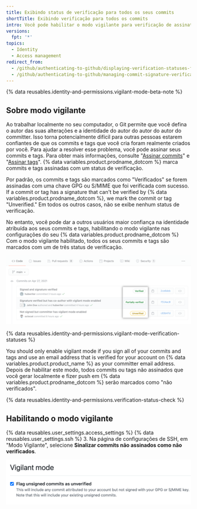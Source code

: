 ```yaml
---
title: Exibindo status de verificação para todos os seus commits
shortTitle: Exibindo verificação para todos os commits
intro: Você pode habilitar o modo vigilante para verificação de assinatura de commit para marcar todos os seus commits e tags com um status de verificação de assinatura.
versions:
  fpt: '*'
topics:
  - Identity
  - Access management
redirect_from:
  - /github/authenticating-to-github/displaying-verification-statuses-for-all-of-your-commits
  - /github/authenticating-to-github/managing-commit-signature-verification/displaying-verification-statuses-for-all-of-your-commits
---
```


{% data reusables.identity-and-permissions.vigilant-mode-beta-note %}

## Sobre modo vigilante

Ao trabalhar localmente no seu computador, o Git permite que você defina o autor das suas alterações e a identidade do autor do autor do autor do committer. Isso torna potencialmente difícil para outras pessoas estarem confiantes de que os commits e tags que você cria foram realmente criados por você. Para ajudar a resolver esse problema, você pode assinar seus commits e tags. Para obter mais informações, consulte "[Assinar commits](/github/authenticating-to-github/signing-commits)" e "[Assinar tags](/github/authenticating-to-github/signing-tags)". {% data variables.product.prodname_dotcom %} marca commits e tags assinadas com um status de verificação.

Por padrão, os commits e tags são marcados como "Verificados" se forem assinadas com uma chave GPG ou S/MIME que foi verificada com sucesso. If a commit or tag has a signature that can't be verified by {% data variables.product.prodname_dotcom %}, we mark the commit or tag "Unverified." Em todos os outros casos, não se exibe nenhum status de verificação.

No entanto, você pode dar a outros usuários maior confiança na identidade atribuída aos seus commits e tags, habilitando o modo vigilante nas configurações do seu {% data variables.product.prodname_dotcom %} Com o modo vigilante habilitado, todos os seus commits e tags são marcados com um de três status de verificação.

![Status de verificação de assinatura](/assets/images/help/commits/signature-verification-statuses.png)

{% data reusables.identity-and-permissions.vigilant-mode-verification-statuses %}

You should only enable vigilant mode if you sign all of your commits and tags and use an email address that is verified for your account on {% data variables.product.product_name %} as your committer email address. Depois de habilitar este modo, todos commits ou tags não assinados que você gerar localmente e fizer push em {% data variables.product.prodname_dotcom %} serão marcados como "não verificados".

{% data reusables.identity-and-permissions.verification-status-check %}

## Habilitando o modo vigilante

{% data reusables.user_settings.access_settings %}
{% data reusables.user_settings.ssh %}
3. Na página de configurações de SSH, em "Modo Vigilante", selecione **Sinalizar commits não assinados como não verificados**.

   ![Sinalizar commits não assinados como caixa de seleção não verificada](/assets/images/help/commits/vigilant-mode-checkbox.png)
